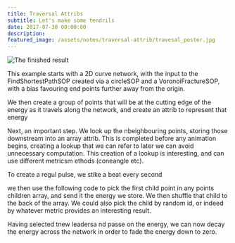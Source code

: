 ```yaml
---
title: Traversal Attribs
subtitle: Let's make some tendrils
date: 2017-07-30 00:00:00
description:
featured_image: /assets/notes/traversal-attrib/travesal_poster.jpg
---
```


![The finished result](/assets/notes/traversal-attrib/traversal_poster.gif)

This example starts with a 2D curve network, with the input to the FindShortestPathSOP created via a circleSOP and a VoronoiFractureSOP, with a bias favouring end points further away from the origin.

We then create a group of points that will be at the cutting edge of the energy as it travels along the network, and create an attrib to represent that energy

Next, an important step. We look up the nbeighbouring points, storing those downstream into an array attrib. This is completed before any animation begins, creating a lookup that we can refer to later we can avoid unnecessary computation. This creation of a lookup is interesting, and can use different metricsm ethods (coneangle etc). 

To create a regul pulse, we stike a beat every second

we then use the following code to pick the first child point in any points children array, and send it the energy we store. We then shuffle that child to the back of the array. We could also pick the child by random id, or indeed by whatever metric provides an interesting result.

Having selected tnew leadersa nd passe on the energy, we can now decay the energy across the network in order to fade the energy down to zero.
